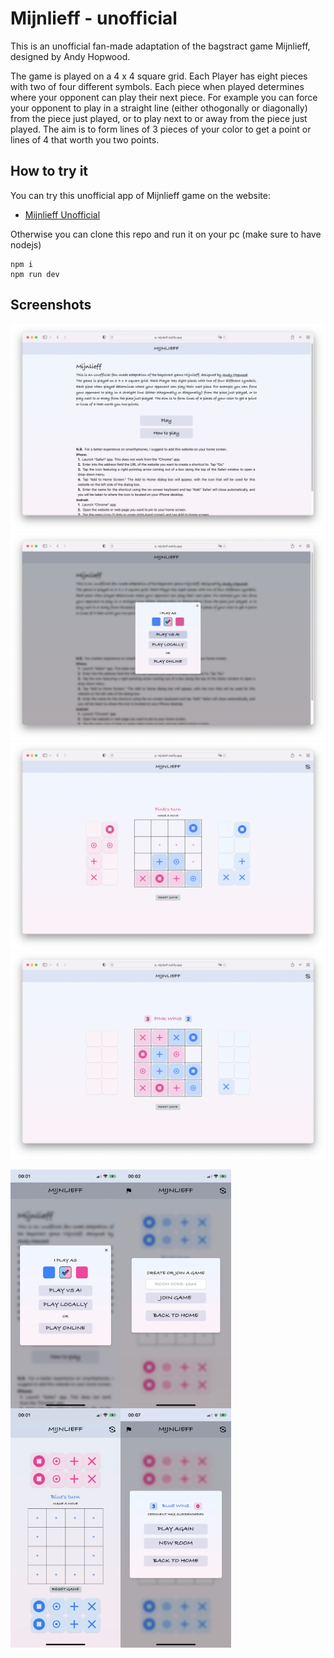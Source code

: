 # Mijnlieff - unofficial

This is an unofficial fan-made adaptation of the bagstract game Mijnlieff, designed by Andy Hopwood.

The game is played on a 4 x 4 square grid. Each Player has eight pieces with two of four different symbols.
Each piece when played determines where your opponent can play their next piece. For example you can force your 
opponent to play in a straight line (either othogonally or diagonally) from the piece just played, or to play
next to or away from the piece just played. The aim is to form lines of 3 pieces of your color to get a point
or lines of 4 that worth you two points.

## How to try it

You can try this unofficial app of Mijnlieff game on the website:
- [Mijnlieff Unofficial](https://mijnlieff.netlify.app)

Otherwise you can clone this repo and run it on your pc (make sure to have nodejs)
```
npm i
npm run dev
```

## Screenshots

![landscape-1](screenshots/L1.png?raw=true "Home screen")
![landscape-2](screenshots/L2.png?raw=true "Play mode selection modal")
![landscape-3](screenshots/L3.png?raw=true "Playing vs AI")
![landscape-4](screenshots/L4.png?raw=true "End of a game vs AI")

<div style="display: flex;" align="center">
  <img src="screenshots/P1.png" width="35%"/>
  <img src="screenshots/P2.png" width="35%"/>
</div>
<div style="display: flex;" align="center">
  <img src="screenshots/P3.png" width="35%"/>
  <img src="screenshots/P4.png" width="35%"/>
</div>
